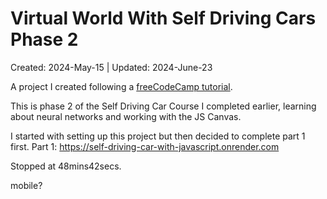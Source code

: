 # Virtual World With Self Driving Cars Phase 2
Created: 2024-May-15 | Updated: 2024-June-23

A project I created following a [freeCodeCamp tutorial](https://www.freecodecamp.org/news/create-a-virtual-world-with-javascript/).

This is phase 2 of the Self Driving Car Course I completed earlier, learning about neural networks and working with the JS Canvas.


I started with setting up this project but then decided to complete part 1 first.
Part 1: https://self-driving-car-with-javascript.onrender.com

Stopped at 48mins42secs.

mobile?